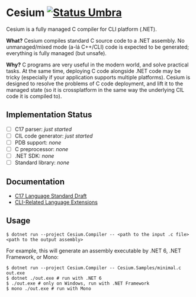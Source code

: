 Cesium [![Status Umbra][status-umbra]][andivionian-status-classifier]
======

Cesium is a fully managed C compiler for CLI platform (.NET).

**What?** Cesium compiles standard C source code to a .NET assembly. No unmanaged/mixed mode (a-lá C++/CLI) code is expected to be generated; everything is fully managed (but unsafe).

**Why?** C programs are very useful in the modern world, and solve practical tasks. At the same time, deploying C code alongside .NET code may be tricky (especially if your application supports multiple platforms). Cesium is designed to resolve the problems of C code deployment, and lift it to the managed state (so it is crossplatform in the same way the underlying CIL code it is compiled to).

Implementation Status
---------------------

- [ ] C17 parser: _just started_
- [ ] CIL code generator: _just started_
- [ ] PDB support: _none_
- [ ] C preprocessor: _none_
- [ ] .NET SDK: _none_
- [ ] Standard library: _none_

Documentation
-------------

- [C17 Language Standard Draft][c17-draft]
- [CLI-Related Language Extensions][docs.language-extensions]

Usage
-----

```console
$ dotnet run --project Cesium.Compiler -- <path to the input .c file> <path to the output assembly>
```

For example, this will generate an assembly executable by .NET 6, .NET Framework, or Mono:

```console
$ dotnet run --project Cesium.Compiler -- Cesium.Samples/minimal.c out.exe
$ dotnet ./out.exe # run with .NET 6
$ ./out.exe # only on Windows, run with .NET Framework
$ mono ./out.exe # run with Mono
```

[andivionian-status-classifier]: https://github.com/ForNeVeR/andivionian-status-classifier#status-umbra-
[c17-draft]: http://www.open-std.org/jtc1/sc22/wg14/www/docs/n2310.pdf
[status-umbra]: https://img.shields.io/badge/status-umbra-red.svg
[docs.language-extensions]: docs/language-extensions.md
